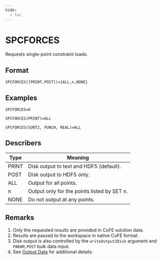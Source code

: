 ```yaml
---
hide:
  - toc
---
```

# SPCFORCES
Requests single-point constraint loads.

## Format
`SPCFORCES([PRINT,POST])={ALL,n,NONE}`

## Examples
`SPCFORCES=6`

`SPCFORCES(PRINT)=ALL`

`SPCFORCES(SORT2, PUNCH, REAL)=ALL`


## Describers
| Type       | Meaning  |
| ---------- | -------- |
| PRINT      | Disk output to text and HDF5 (default).            |
| POST       | Disk output to HDF5 only.                          |
| ALL        | Output for all points.                             |
| n          | Output only for the points listed by SET n.        |
| NONE       | Do not output at any points.                       |

## Remarks
1. Only the requested results are provided in CoFE solution data.
2. Results are passed to the workspace in native CoFE format.
3. Disk output is also controlled by the `writeOutput2Disk` argument and `PARAM,POST` bulk data input.
4. See [Output Data](../../../3._User_Guide/Output_Data) for additional details. 
